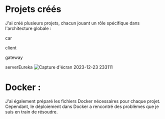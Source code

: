 # Projets créés

 J'ai créé plusieurs projets, chacun jouant un rôle spécifique dans l'architecture globale :

car

client 

gateway 

serverEureka 
![Capture d'écran 2023-12-23 233111](https://github.com/hamzamaata/ControleDockerMicroservice/assets/127606137/122f9541-ff61-41c5-b72b-31367b6da9d6)

# Docker :

J'ai également préparé les fichiers Docker nécessaires pour chaque projet. Cependant, le déploiement dans Docker a rencontré des problèmes que je suis en train de résoudre.






